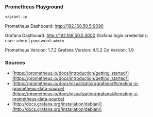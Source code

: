 ### Prometheus Playground

```sh
vagrant up
```

Prometheus Dashboard: http://192.168.50.5:9090

Grafana Dashboard: http://192.168.50.5:3000
Grafana login credentials:
user: `admin` | password: `admin`

Prometheus Version: 1.7.2
Grafana Version: 4.5.2
Go Version: 1.9

### Sources

- [https://prometheus.io/docs/introduction/getting_started/](https://prometheus.io/docs/introduction/getting_started/)
- [https://prometheus.io/docs/visualization/grafana/#creating-a-prometheus-data-source](https://prometheus.io/docs/visualization/grafana/#creating-a-prometheus-data-source)
- [http://docs.grafana.org/installation/debian/](http://docs.grafana.org/installation/debian/)
